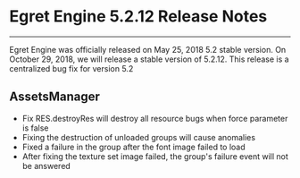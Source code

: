 # Egret Engine 5.2.12 Release Notes


---


Egret Engine was officially released on May 25, 2018 5.2 stable version. On October 29, 2018, we will release a stable version of 5.2.12. This release is a centralized bug fix for version 5.2


## AssetsManager

* Fix RES.destroyRes will destroy all resource bugs when force parameter is false
* Fixing the destruction of unloaded groups will cause anomalies
* Fixed a failure in the group after the font image failed to load
* After fixing the texture set image failed, the group's failure event will not be answered